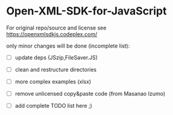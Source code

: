 # Open-XML-SDK-for-JavaScript

For original repo/source and license see https://openxmlsdkjs.codeplex.com/

only minor changes will be done (incomplete list):
- [ ] update deps (JSzip,FileSaver.JS) 
- [ ] clean and restructure directories
- [ ] more complex examples (xlsx)
- [ ] remove unlicensed copy&paste code (from Masanao Izumo)
- [ ] add complete TODO list here ;)


